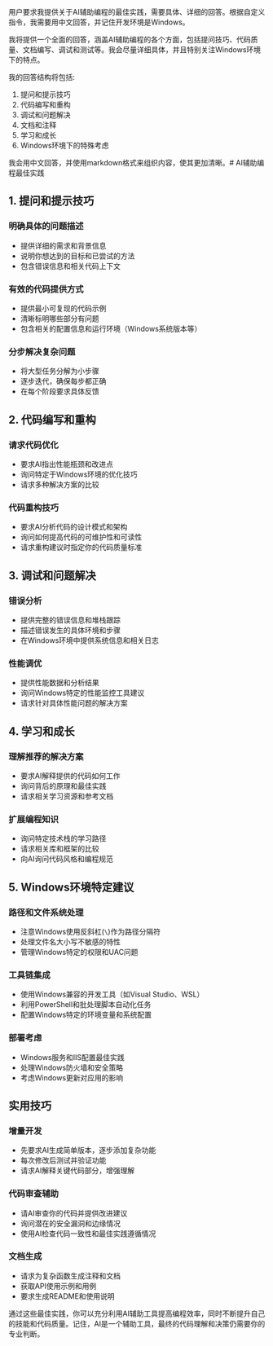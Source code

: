 <think>用户要求我提供关于AI辅助编程的最佳实践，需要具体、详细的回答。根据自定义指令，我需要用中文回答，并记住开发环境是Windows。

我将提供一个全面的回答，涵盖AI辅助编程的各个方面，包括提问技巧、代码质量、文档编写、调试和测试等。我会尽量详细具体，并且特别关注Windows环境下的特点。

我的回答结构将包括:
1. 提问和提示技巧
2. 代码编写和重构
3. 调试和问题解决
4. 文档和注释
5. 学习和成长
6. Windows环境下的特殊考虑

我会用中文回答，并使用markdown格式来组织内容，使其更加清晰。</think># AI辅助编程最佳实践

## 1. 提问和提示技巧

### 明确具体的问题描述
- 提供详细的需求和背景信息
- 说明你想达到的目标和已尝试的方法
- 包含错误信息和相关代码上下文

### 有效的代码提供方式
- 提供最小可复现的代码示例
- 清晰标明哪些部分有问题
- 包含相关的配置信息和运行环境（Windows系统版本等）

### 分步解决复杂问题
- 将大型任务分解为小步骤
- 逐步迭代，确保每步都正确
- 在每个阶段要求具体反馈

## 2. 代码编写和重构

### 请求代码优化
- 要求AI指出性能瓶颈和改进点
- 询问特定于Windows环境的优化技巧
- 请求多种解决方案的比较

### 代码重构技巧
- 要求AI分析代码的设计模式和架构
- 询问如何提高代码的可维护性和可读性
- 请求重构建议时指定你的代码质量标准

## 3. 调试和问题解决

### 错误分析
- 提供完整的错误信息和堆栈跟踪
- 描述错误发生的具体环境和步骤
- 在Windows环境中提供系统信息和相关日志

### 性能调优
- 提供性能数据和分析结果
- 询问Windows特定的性能监控工具建议
- 请求针对具体性能问题的解决方案

## 4. 学习和成长

### 理解推荐的解决方案
- 要求AI解释提供的代码如何工作
- 询问背后的原理和最佳实践
- 请求相关学习资源和参考文档

### 扩展编程知识
- 询问特定技术栈的学习路径
- 请求相关库和框架的比较
- 向AI询问代码风格和编程规范

## 5. Windows环境特定建议

### 路径和文件系统处理
- 注意Windows使用反斜杠(`\`)作为路径分隔符
- 处理文件名大小写不敏感的特性
- 管理Windows特定的权限和UAC问题

### 工具链集成
- 使用Windows兼容的开发工具（如Visual Studio、WSL）
- 利用PowerShell和批处理脚本自动化任务
- 配置Windows特定的环境变量和系统配置

### 部署考虑
- Windows服务和IIS配置最佳实践
- 处理Windows防火墙和安全策略
- 考虑Windows更新对应用的影响

## 实用技巧

### 增量开发
- 先要求AI生成简单版本，逐步添加复杂功能
- 每次修改后测试并验证功能
- 请求AI解释关键代码部分，增强理解

### 代码审查辅助
- 请AI审查你的代码并提供改进建议
- 询问潜在的安全漏洞和边缘情况
- 使用AI检查代码一致性和最佳实践遵循情况

### 文档生成
- 请求为复杂函数生成注释和文档
- 获取API使用示例和用例
- 要求生成README和使用说明

通过这些最佳实践，你可以充分利用AI辅助工具提高编程效率，同时不断提升自己的技能和代码质量。记住，AI是一个辅助工具，最终的代码理解和决策仍需要你的专业判断。
